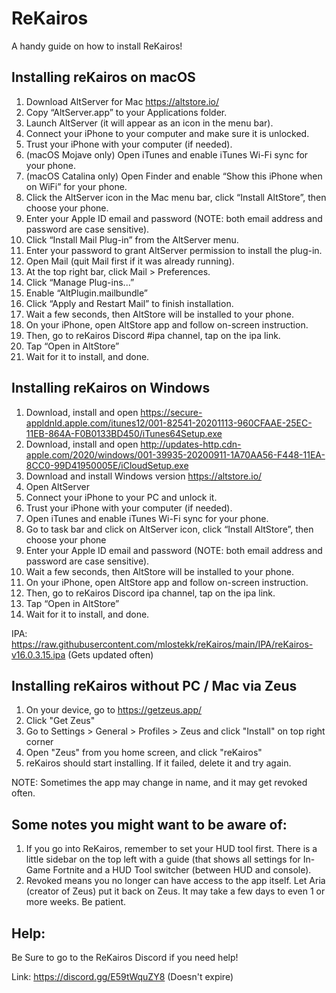 # ReKairos
A handy guide on how to install ReKairos!

Installing reKairos on macOS
----------------------------
1. Download AltServer for Mac https://altstore.io/
2. Copy “AltServer.app” to your Applications folder.
3. Launch AltServer (it will appear as an icon in the menu bar).
4. Connect your iPhone to your computer and make sure it is unlocked.
5. Trust your iPhone with your computer (if needed).
6. (macOS Mojave only) Open iTunes and enable iTunes Wi-Fi sync for your phone.
7. (macOS Catalina only) Open Finder and enable “Show this iPhone when on WiFi” for your phone.
8. Click the AltServer icon in the Mac menu bar, click “Install AltStore”, then choose your phone.
9. Enter your Apple ID email and password (NOTE: both email address and password are case sensitive).
10. Click “Install Mail Plug-in” from the AltServer menu.
11. Enter your password to grant AltServer permission to install the plug-in.
12. Open Mail (quit Mail first if it was already running).
13. At the top right bar, click Mail > Preferences.
14. Click “Manage Plug-ins...”
15. Enable “AltPlugin.mailbundle”
16. Click “Apply and Restart Mail” to finish installation.
17. Wait a few seconds, then AltStore will be installed to your phone.
18. On your iPhone, open AltStore app and follow on-screen instruction.
19. Then, go to reKairos Discord #ipa channel, tap on the ipa link.
20. Tap “Open in AltStore”
21. Wait for it to install, and done.


Installing reKairos on Windows
------------------------------
1. Download, install and open https://secure-appldnld.apple.com/itunes12/001-82541-20201113-960CFAAE-25EC-11EB-864A-F0B0133BD450/iTunes64Setup.exe
2. Download, install and open http://updates-http.cdn-apple.com/2020/windows/001-39935-20200911-1A70AA56-F448-11EA-8CC0-99D41950005E/iCloudSetup.exe
3. Download and install Windows version https://altstore.io/
4. Open AltServer
5. Connect your iPhone to your PC and unlock it.
6. Trust your iPhone with your computer (if needed).
7. Open iTunes and enable iTunes Wi-Fi sync for your phone.
8. Go to task bar and click on AltServer icon, click “Install AltStore”, then choose your phone
9. Enter your Apple ID email and password (NOTE: both email address and password are case sensitive).
10. Wait a few seconds, then AltStore will be installed to your phone.
11. On your iPhone, open AltStore app and follow on-screen instruction.
12. Then, go to reKairos Discord ipa channel, tap on the ipa link.
13. Tap “Open in AltStore”
14. Wait for it to install, and done.

IPA: https://raw.githubusercontent.com/mlostekk/reKairos/main/IPA/reKairos-v16.0.3.15.ipa (Gets updated often)

Installing reKairos without PC / Mac via Zeus
---------------------------------------------
1. On your device, go to https://getzeus.app/
2. Click "Get Zeus"
3. Go to Settings > General > Profiles > Zeus and click "Install" on top right corner
4. Open "Zeus" from you home screen, and click "reKairos" 
5. reKairos should start installing. If it failed, delete it and try again.

NOTE: Sometimes the app may change in name, and it may get revoked often.

Some notes you might want to be aware of:
------------------------------------------

1. If you go into ReKairos, remember to set your HUD tool first. There is a little sidebar on the top left with a guide (that shows all settings for In-Game Fortnite and a HUD Tool switcher (between HUD and console).
2. Revoked means you no longer can have access to the app itself. Let Aria (creator of Zeus) put it back on Zeus. It may take a few days to even 1 or more weeks. Be patient.

Help:
-----

Be Sure to go to the ReKairos Discord if you need help!

Link: https://discord.gg/E59tWquZY8 (Doesn't expire)
